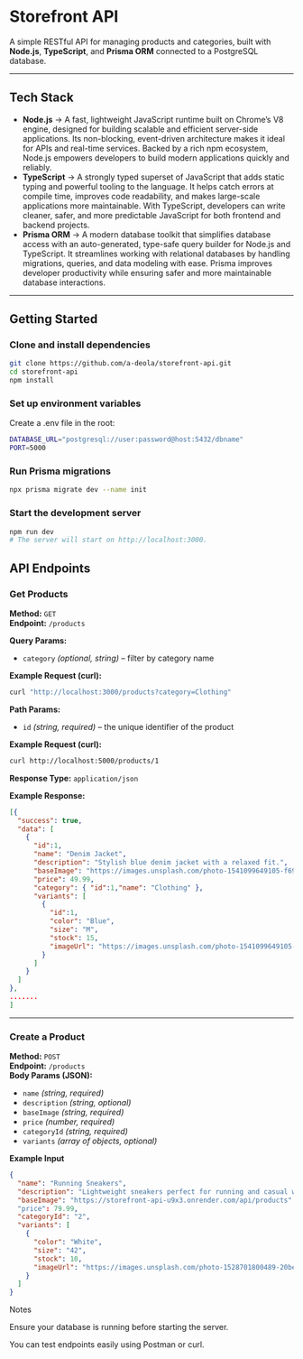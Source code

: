 # Storefront API

A simple RESTful API for managing products and categories, built with **Node.js**, **TypeScript**, and **Prisma ORM** connected to a PostgreSQL database.  

---

## Tech Stack

- **Node.js** →  A fast, lightweight JavaScript runtime built on Chrome’s V8 engine, designed for building scalable and efficient server-side applications. Its non-blocking, event-driven architecture makes it ideal for APIs and real-time services. Backed by a rich npm ecosystem, Node.js empowers developers to build modern applications quickly and reliably. 
- **TypeScript** → A strongly typed superset of JavaScript that adds static typing and powerful tooling to the language. It helps catch errors at compile time, improves code readability, and makes large-scale applications more maintainable. With TypeScript, developers can write cleaner, safer, and more predictable JavaScript for both frontend and backend projects.
- **Prisma ORM** → A modern database toolkit that simplifies database access with an auto-generated, type-safe query builder for Node.js and TypeScript. It streamlines working with relational databases by handling migrations, queries, and data modeling with ease. Prisma improves developer productivity while ensuring safer and more maintainable database interactions.

---

## Getting Started  

### Clone and install dependencies
```bash
git clone https://github.com/a-deola/storefront-api.git
cd storefront-api
npm install
```


### Set up environment variables

Create a .env file in the root:
```bash
DATABASE_URL="postgresql://user:password@host:5432/dbname"
PORT=5000
```

### Run Prisma migrations
```bash
npx prisma migrate dev --name init
```

### Start the development server
```bash
npm run dev
# The server will start on http://localhost:3000.
```

## API Endpoints

###  Get Products  

**Method:** `GET`  
**Endpoint:** `/products`  

**Query Params:**  
- `category` *(optional, string)* – filter by category name  

**Example Request (curl):**  
```bash
curl "http://localhost:3000/products?category=Clothing"
```

**Path Params:**  
- `id` *(string, required)* – the unique identifier of the product  

**Example Request (curl):**  
```bash
curl http://localhost:5000/products/1
```

**Response Type:** `application/json`

**Example Response:**  
```json
[{
  "success": true,
  "data": [
    {
      "id":1,
      "name": "Denim Jacket",
      "description": "Stylish blue denim jacket with a relaxed fit.",
      "baseImage": "https://images.unsplash.com/photo-1541099649105-f69ad21f3246",
      "price": 49.99,
      "category": { "id":1,"name": "Clothing" },
      "variants": [
        {
          "id":1,
          "color": "Blue",
          "size": "M",
          "stock": 15,
          "imageUrl": "https://images.unsplash.com/photo-1541099649105-f69ad21f3246"
        }
      ]
    }
  ]
}, 
.......
]
```  

---

### Create a Product  

**Method:** `POST`  
**Endpoint:** `/products`  
**Body Params (JSON):**  
- `name` *(string, required)*  
- `description` *(string, optional)*  
-  `baseImage` *(string, required)*
- `price` *(number, required)*  
- `categoryId` *(string, required)*  
- `variants` *(array of objects, optional)*  

**Example Input**
```json
{
  "name": "Running Sneakers",
  "description": "Lightweight sneakers perfect for running and casual wear.",
  "baseImage": "https://storefront-api-u9x3.onrender.com/api/products"
  "price": 79.99,
  "categoryId": "2",
  "variants": [
    {
      "color": "White",
      "size": "42",
      "stock": 10,
      "imageUrl": "https://images.unsplash.com/photo-1528701800489-20be9c6e93b6"
    }
  ]
}
```


Notes

Ensure your database is running before starting the server.

You can test endpoints easily using Postman or curl.